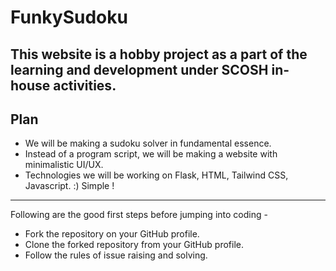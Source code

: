 # FunkySudoku
This website is a hobby project as a part of the learning and development under SCOSH in-house activities.
--

## Plan
- We will be making a sudoku solver in fundamental essence.
- Instead of a program script, we will be making a website with minimalistic UI/UX.
- Technologies we will be working on Flask, HTML, Tailwind CSS, Javascript. :) Simple !

---
Following are the good first steps before jumping into coding - 
- Fork the repository on your GitHub profile.
- Clone the forked repository from your GitHub profile.
- Follow the rules of issue raising and solving.
